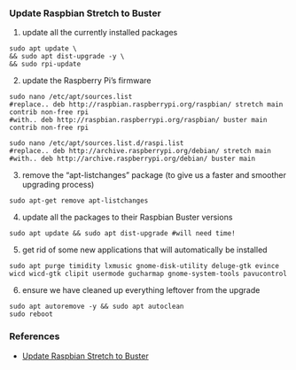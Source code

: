 ### Update Raspbian Stretch to Buster

1. update all the currently installed packages

```console
sudo apt update \
&& sudo apt dist-upgrade -y \
&& sudo rpi-update
```

2. update the Raspberry Pi’s firmware

```console
sudo nano /etc/apt/sources.list
#replace.. deb http://raspbian.raspberrypi.org/raspbian/ stretch main contrib non-free rpi
#with.. deb http://raspbian.raspberrypi.org/raspbian/ buster main contrib non-free rpi
```

```console
sudo nano /etc/apt/sources.list.d/raspi.list
#replace.. deb http://archive.raspberrypi.org/debian/ stretch main
#with.. deb http://archive.raspberrypi.org/debian/ buster main
```

3. remove the “apt-listchanges” package (to give us a faster and smoother upgrading process)

```console
sudo apt-get remove apt-listchanges
```

4. update all the packages to their Raspbian Buster versions

```console
sudo apt update && sudo apt dist-upgrade #will need time! 
```

5. get rid of some new applications that will automatically be installed

```console
sudo apt purge timidity lxmusic gnome-disk-utility deluge-gtk evince wicd wicd-gtk clipit usermode gucharmap gnome-system-tools pavucontrol
```

6. ensure we have cleaned up everything leftover from the upgrade

```console
sudo apt autoremove -y && sudo apt autoclean 
sudo reboot 
```

### References 

* [Update Raspbian Stretch to Buster](https://pimylifeup.com/upgrade-raspbian-stretch-to-raspbian-buster/)
